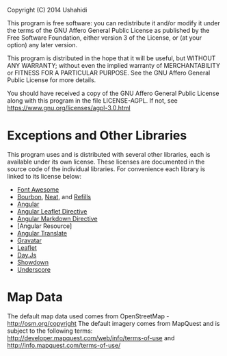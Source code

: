 Copyright (C) 2014 Ushahidi

This program is free software: you can redistribute it and/or modify
it under the terms of the GNU Affero General Public License as published by
the Free Software Foundation, either version 3 of the License, or
(at your option) any later version.

This program is distributed in the hope that it will be useful,
but WITHOUT ANY WARRANTY; without even the implied warranty of
MERCHANTABILITY or FITNESS FOR A PARTICULAR PURPOSE.  See the
GNU Affero General Public License for more details.

You should have received a copy of the GNU Affero General Public
License along with this program in the file LICENSE-AGPL.  If not,
see <https://www.gnu.org/licenses/agpl-3.0.html>

Exceptions and Other Libraries
==============================

This program uses and is distributed with several other libraries,
each is available under its own license. These licenses are documented
in the source code of the individual libraries. For convenience each
library is linked to its license below:

* [Font Awesome](http://fontawesome.io/license/)
* [Bourbon](https://github.com/thoughtbot/bourbon/blob/master/LICENSE.md), [Neat](https://github.com/thoughtbot/neat/blob/master/LICENSE.md), and [Refills](https://github.com/thoughtbot/refills/blob/master/LICENSE.md)
* [Angular](https://github.com/angular/angular.js/blob/master/LICENSE)
* [Angular Leaflet Directive](https://github.com/tombatossals/angular-leaflet-directive/blob/master/LICENSE)
* [Angular Markdown Directive](https://github.com/ushahidi/angular-markdown-directive)
* [Angular Resource]
* [Angular Translate](https://github.com/angular-translate/angular-translate/blob/master/LICENSE)
* [Gravatar](https://github.com/emerleite/node-gravatar/blob/master/Readme.md#license)
* [Leaflet](https://github.com/Leaflet/Leaflet/blob/master/LICENSE)
* [Day.Js](https://github.com/iamkun/dayjs/blob/dev/LICENSE)
* [Showdown](https://github.com/ushahidi/showdown/blob/master/license.txt)
* [Underscore](https://github.com/jashkenas/underscore/blob/master/LICENSE)

Map Data
========

The default map data used comes from OpenStreetMap - <http://osm.org/copyright>
The default imagery comes from MapQuest and is subject to the following terms: <http://developer.mapquest.com/web/info/terms-of-use> and <http://info.mapquest.com/terms-of-use/>
